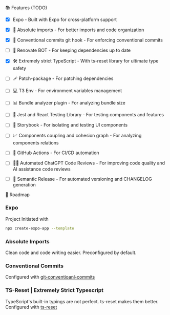 📚 Features (TODO)

- [X] Expo - Built with Expo for cross-platform support
- [X] 🎯 Absolute imports - For better imports and code organization
- [X] 📝 Conventional commits git hook - For enforcing conventional commits
- [ ] 🤖 Renovate BOT - For keeping dependencies up to date
- [X] 🛠️ Extremely strict TypeScript - With ts-reset library for ultimate type safety
- [ ] 🩹 Patch-package - For patching dependencies
- [ ] 💻 T3 Env - For environment variables management
- [ ] 📊 Bundle analyzer plugin - For analyzing bundle size
- [ ] 🧪 Jest and React Testing Library - For testing components and features
- [ ] 📕 Storybook - For isolating and testing UI components
- [ ] 📈 Components coupling and cohesion graph - For analyzing components relations
- [ ] 🚀 GitHub Actions - For CI/CD automation
- [ ] 🤖🧠 Automated ChatGPT Code Reviews - For improving code quality and AI assistance code reviews
- [ ] 🚢 Semantic Release - For automated versioning and CHANGELOG generation


🚦 Roadmap

### Expo
Project Initiated with
```sh
npx create-expo-app --template
```

### Absolute Imports
Clean code and code writing easier.
Preconfigured by default.

### Conventional Commits
Configured with [git-conventioanl-commits](https://github.com/qoomon/git-conventional-commits)

### TS-Reset | Extremely Strict Typescript
TypeScript's built-in typings are not perfect. ts-reset makes them better.
Configured with [ts-reset](https://github.com/total-typescript/ts-reset)
